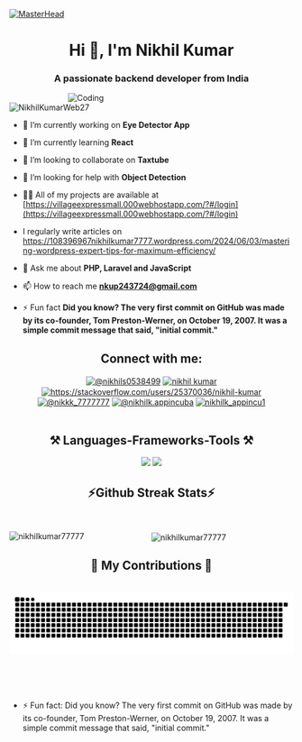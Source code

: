 [![MasterHead](https://firebasestorage.googleapis.com/v0/b/flexi-coding.appspot.com/o/dempgi7-520f8d5f-63d4-4453-8822-dbc149ae27f8.gif?alt=media&token=91c0c7b2-93c3-4029-b011-1a8703c5730d)](https://rishavchanda.io)
<h1 align="center">Hi 👋, I'm Nikhil Kumar</h1>
<h3 align="center">A passionate backend developer from India</h3>
<img align="right" alt="Coding" width="400" src="https://cdn.dribbble.com/users/1162077/screenshots/3848914/programmer.gif">

<p align="left"> <img src="https://komarev.com/ghpvc/?username=NikhilKumarWeb27&label=Profile%20views&color=0e75b6&style=flat" alt="NikhilKumarWeb27" /> </p>

- 🔭 I’m currently working on **Eye Detector App**

- 🌱 I’m currently learning **React**

- 👯 I’m looking to collaborate on **Taxtube**

- 🤝 I’m looking for help with **Object Detection**

- 👨‍💻 All of my projects are available at [https://villageexpressmall.000webhostapp.com/?#/login](https://villageexpressmall.000webhostapp.com/?#/login)

- I regularly write articles on https://108396967nikhilkumar7777.wordpress.com/2024/06/03/mastering-wordpress-expert-tips-for-maximum-efficiency/

- 💬 Ask me about **PHP, Laravel and JavaScript**

- 📫 How to reach me **nkup243724@gmail.com**

- ⚡ Fun fact **Did you know? The very first commit on GitHub was made by its co-founder, Tom Preston-Werner, on October 19, 2007. It was a simple commit message that said, "initial commit."**

<h2 align="center">Connect with me:</h2>
<div align="center">
<a href="https://twitter.com/@nikhils0538499" target="blank"><img align="center" src="https://raw.githubusercontent.com/rahuldkjain/github-profile-readme-generator/master/src/images/icons/Social/twitter.svg" alt="@nikhils0538499" height="30" width="40" /></a>
<a href="https://linkedin.com/in/nikhil kumar" target="blank"><img align="center" src="https://raw.githubusercontent.com/rahuldkjain/github-profile-readme-generator/master/src/images/icons/Social/linked-in-alt.svg" alt="nikhil kumar" height="30" width="40" /></a>
<a href="https://stackoverflow.com/users/https://stackoverflow.com/users/25370036/nikhil-kumar" target="blank"><img align="center" src="https://raw.githubusercontent.com/rahuldkjain/github-profile-readme-generator/master/src/images/icons/Social/stack-overflow.svg" alt="https://stackoverflow.com/users/25370036/nikhil-kumar" height="30" width="40" /></a>
<a href="https://instagram.com/@nikkk_7777777" target="blank"><img align="center" src="https://raw.githubusercontent.com/rahuldkjain/github-profile-readme-generator/master/src/images/icons/Social/instagram.svg" alt="@nikkk_7777777" height="30" width="40" /></a>
<a href="https://medium.com/@nikhilk.appincuba" target="blank"><img align="center" src="https://raw.githubusercontent.com/rahuldkjain/github-profile-readme-generator/master/src/images/icons/Social/medium.svg" alt="@nikhilk.appincuba" height="30" width="40" /></a>
<a href="https://www.hackerrank.com/nikhilk_appincu1" target="blank"><img align="center" src="https://raw.githubusercontent.com/rahuldkjain/github-profile-readme-generator/master/src/images/icons/Social/hackerrank.svg" alt="nikhilk_appincu1" height="30" width="40" /></a>
</div><br>
<h2 align="center">⚒️ Languages-Frameworks-Tools ⚒️</h2>
<div align="center">
    <img src="https://skillicons.dev/icons?i=react,bootstrap,html,css,vscode,github,tailwind,git" />
    <img src="https://skillicons.dev/icons?i=nodejs,javascript,express,mongodb,c,java,mysql,postman" /><br>
</div>
<h2 align="center">⚡Github Streak Stats⚡</h2>
<br>
<div align="center">
   <p><img align="left" src="https://github-readme-stats.vercel.app/api/top-langs?username=nikhilkumar77777&show_icons=true&locale=en&layout=compact" alt="nikhilkumar77777" /></p>

<p><img align="center" src="https://github-readme-streak-stats.herokuapp.com/?user=nikhilkumar77777&" alt="nikhilkumar77777" /></p>

</div>

<div align="center">
  <h2>🐍 My Contributions 🐍</h2>
  <br>
  <img alt="snake eating my contributions" src="https://raw.githubusercontent.com/toshakparmar/toshakparmar/output/github-contribution-grid-snake.svg" />
  
  <br/><br/><br/>
</div>

- ⚡ Fun fact: Did you know? The very first commit on GitHub was made by its co-founder, Tom Preston-Werner, on October 19, 2007. It was a simple commit message that said, "initial commit."
